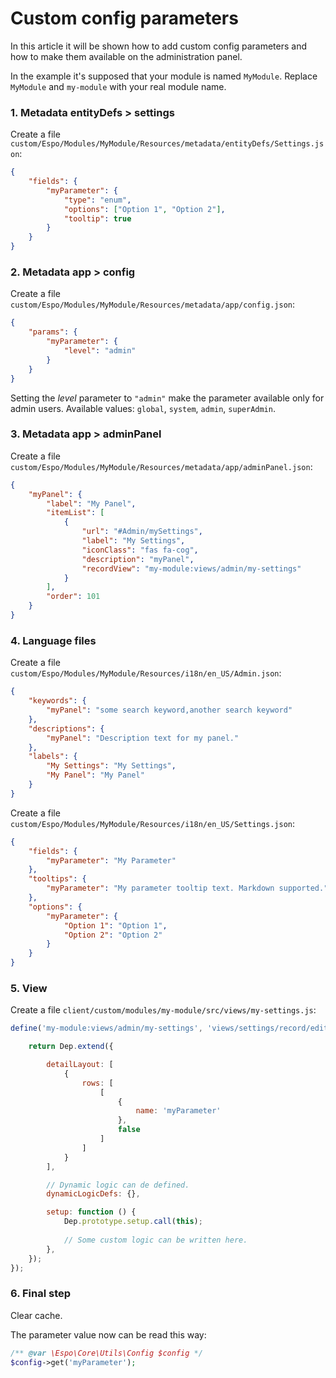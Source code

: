 # Custom config parameters

In this article it will be shown how to add custom config parameters and how to make them available on the administration panel.

In the example it's supposed that your module is named `MyModule`. Replace `MyModule` and `my-module` with your real module name.

### 1. Metadata entityDefs > settings

Create a file `custom/Espo/Modules/MyModule/Resources/metadata/entityDefs/Settings.json`:

```json
{
    "fields": {
        "myParameter": {
            "type": "enum",
            "options": ["Option 1", "Option 2"],
            "tooltip": true
        }
    }
}
```

### 2. Metadata app > config

Create a file `custom/Espo/Modules/MyModule/Resources/metadata/app/config.json`:

```json
{
    "params": {
        "myParameter": {
            "level": "admin"
        }
    }
}
```

Setting the *level* parameter to `"admin"` make the parameter available only for admin users. Available values: `global`, `system`, `admin`, `superAdmin`.

### 3. Metadata app > adminPanel

Create a file `custom/Espo/Modules/MyModule/Resources/metadata/app/adminPanel.json`:

```json
{
    "myPanel": {
        "label": "My Panel",
        "itemList": [
            {
                "url": "#Admin/mySettings",
                "label": "My Settings",
                "iconClass": "fas fa-cog",
                "description": "myPanel",
                "recordView": "my-module:views/admin/my-settings"
            }
        ],
        "order": 101
    }
}
```

### 4. Language files

Create a file `custom/Espo/Modules/MyModule/Resources/i18n/en_US/Admin.json`:

```json
{
    "keywords": {
        "myPanel": "some search keyword,another search keyword"
    },
    "descriptions": {
        "myPanel": "Description text for my panel."
    },
    "labels": {
        "My Settings": "My Settings",
        "My Panel": "My Panel"
    }
}
```


Create a file `custom/Espo/Modules/MyModule/Resources/i18n/en_US/Settings.json`:

```json
{
    "fields": {
        "myParameter": "My Parameter"
    },
    "tooltips": {
        "myParameter": "My parameter tooltip text. Markdown supported."
    },
    "options": {
        "myParameter": {
            "Option 1": "Option 1",
            "Option 2": "Option 2"
        }
    }
}
```

### 5. View

Create a file `client/custom/modules/my-module/src/views/my-settings.js`:

```js
define('my-module:views/admin/my-settings', 'views/settings/record/edit', function (Dep) {

    return Dep.extend({

        detailLayout: [
            {
                rows: [
                    [
                        {
                            name: 'myParameter'
                        },
                        false
                    ]
                ]
            }
        ],

        // Dynamic logic can de defined.
        dynamicLogicDefs: {},

        setup: function () {
            Dep.prototype.setup.call(this);
            
            // Some custom logic can be written here.
        },
    });
});
```
### 6. Final step

Clear cache.

The parameter value now can be read this way:

```php
/** @var \Espo\Core\Utils\Config $config */
$config->get('myParameter');
```
